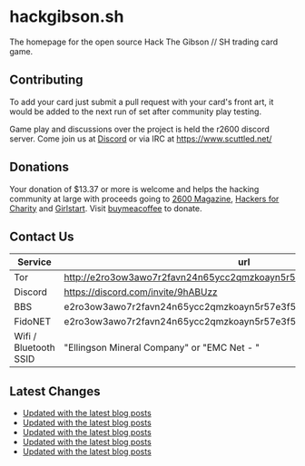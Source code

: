 # hackgibson.sh
The homepage for the open source Hack The Gibson // SH trading card game.


## Contributing

To add your card just submit a pull request with your card's front art, it would be added to the next run of set after community play testing.

Game play and discussions over the project is held the r2600 discord server. Come join us at [Discord](https://discord.com/invite/9hABUzz) or via IRC at https://www.scuttled.net/


## Donations

Your donation of $13.37 or more is welcome and helps the hacking community at large with proceeds going to [2600 Magazine](https://2600.com/), [Hackers for Charity](https://hackersforcharity.org) and [Girlstart](https://girlstart.org).  Visit [buymeacoffee](https://www.buymeacoffee.com/hackgibson.sh) to donate.


## Contact Us

Service | url
-|-
Tor | http://e2ro3ow3awo7r2favn24n65ycc2qmzkoayn5r57e3f56nvjwdcgg32ad.onion
Discord | https://discord.com/invite/9hABUzz
BBS | e2ro3ow3awo7r2favn24n65ycc2qmzkoayn5r57e3f56nvjwdcgg32ad.onion:23
FidoNET | e2ro3ow3awo7r2favn24n65ycc2qmzkoayn5r57e3f56nvjwdcgg32ad.onion:24554
Wifi / Bluetooth SSID | "Ellingson Mineral Company" or "EMC Net - <fidonet address>"

## Latest Changes
<!-- BLOG-POST-LIST:START -->
- [Updated with the latest blog posts](https://github.com/DFW2600/hackgibson.sh/commit/76f46ec70f5a044d32be4e1d1c42a205703bb6c3)
- [Updated with the latest blog posts](https://github.com/DFW2600/hackgibson.sh/commit/e270ba1c29a6f74adbfd51b8dd2b84e247c3c51e)
- [Updated with the latest blog posts](https://github.com/DFW2600/hackgibson.sh/commit/b65f212b7eb74efd8f385fae42cff48e8c643499)
- [Updated with the latest blog posts](https://github.com/DFW2600/hackgibson.sh/commit/f80372d771d7b3ebe57686ce977ac48eb5d6d195)
- [Updated with the latest blog posts](https://github.com/DFW2600/hackgibson.sh/commit/8f185b01c13ce9e119e233c4a6cc08e65fdbf8b7)
<!-- BLOG-POST-LIST:END -->
